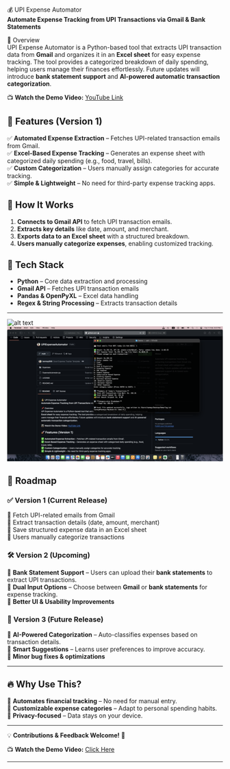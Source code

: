 💰 UPI Expense Automator  
**Automate Expense Tracking from UPI Transactions via Gmail & Bank Statements**  

📌 Overview  
UPI Expense Automator is a Python-based tool that extracts UPI transaction data from **Gmail** and organizes it in an **Excel sheet** for easy expense tracking. The tool provides a categorized breakdown of daily spending, helping users manage their finances effortlessly. Future updates will introduce **bank statement support** and **AI-powered automatic transaction categorization**.  

📺 **Watch the Demo Video:** [YouTube Link](https://www.youtube.com/watch?v=-cNETYIj5BY&t=26s)  

## 🚀 Features (Version 1)  
✅ **Automated Expense Extraction** – Fetches UPI-related transaction emails from Gmail.  
✅ **Excel-Based Expense Tracking** – Generates an expense sheet with categorized daily spending (e.g., food, travel, bills).  
✅ **Custom Categorization** – Users manually assign categories for accurate tracking.  
✅ **Simple & Lightweight** – No need for third-party expense tracking apps.  

## 🔧 How It Works  
1. **Connects to Gmail API** to fetch UPI transaction emails.  
2. **Extracts key details** like date, amount, and merchant.  
3. **Exports data to an Excel sheet** with a structured breakdown.  
4. **Users manually categorize expenses**, enabling customized tracking.  

## 📂 Tech Stack  
- **Python** – Core data extraction and processing  
- **Gmail API** – Fetches UPI transaction emails  
- **Pandas & OpenPyXL** – Excel data handling  
- **Regex & String Processing** – Extracts transaction details  

---

![alt text](https://github.com/tanmay606/UPIExpenseAutomator/blob/main/Images/1.png?raw=true)
![alt text](https://github.com/tanmay606/UPIExpenseAutomator/blob/main/Images/2.png?raw=true)

## 🌟 Roadmap  

### **✅ Version 1 (Current Release)**  
🔹 Fetch UPI-related emails from Gmail  
🔹 Extract transaction details (date, amount, merchant)  
🔹 Save structured expense data in an Excel sheet  
🔹 Users manually categorize transactions  

### **🛠 Version 2 (Upcoming)**  
🔹 **Bank Statement Support** – Users can upload their **bank statements** to extract UPI transactions.  
🔹 **Dual Input Options** – Choose between **Gmail** or **bank statements** for expense tracking.  
🔹 **Better UI & Usability Improvements**  

### **🤖 Version 3 (Future Release)**  
🔹 **AI-Powered Categorization** – Auto-classifies expenses based on transaction details.  
🔹 **Smart Suggestions** – Learns user preferences to improve accuracy.  
🔹 **Minor bug fixes & optimizations**  

---

## 🔥 Why Use This?  
🔸 **Automates financial tracking** – No need for manual entry.  
🔸 **Customizable expense categories** – Adapt to personal spending habits.  
🔸 **Privacy-focused** – Data stays on your device.  

---

💡 **Contributions & Feedback Welcome!** 🚀  

📺 **Watch the Demo Video:** [Click Here](https://www.youtube.com/watch?v=-cNETYIj5BY&t=26s)  

---
